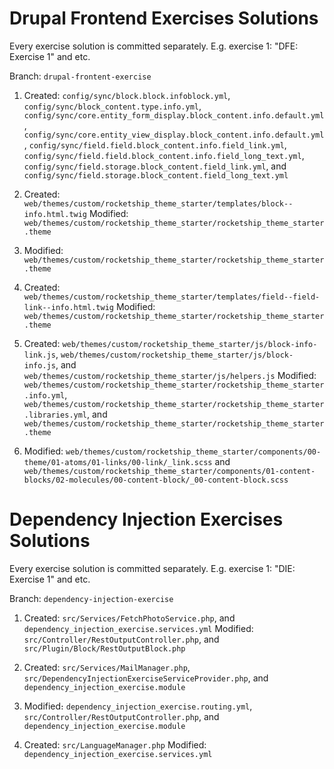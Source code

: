# Drupal Frontend Exercises Solutions

Every exercise solution is committed separately. E.g. exercise 1: "DFE: Exercise 1" and etc.

Branch: `drupal-frontent-exercise`

1. Created: `config/sync/block.block.infoblock.yml`, `config/sync/block_content.type.info.yml`, `config/sync/core.entity_form_display.block_content.info.default.yml`, `config/sync/core.entity_view_display.block_content.info.default.yml`, `config/sync/field.field.block_content.info.field_link.yml`, `config/sync/field.field.block_content.info.field_long_text.yml`, `config/sync/field.storage.block_content.field_link.yml`, and `config/sync/field.storage.block_content.field_long_text.yml`

2. Created: `web/themes/custom/rocketship_theme_starter/templates/block--info.html.twig`
   Modified: `web/themes/custom/rocketship_theme_starter/rocketship_theme_starter.theme`

3. Modified: `web/themes/custom/rocketship_theme_starter/rocketship_theme_starter.theme`

4. Created: `web/themes/custom/rocketship_theme_starter/templates/field--field-link--info.html.twig`
   Modified: `web/themes/custom/rocketship_theme_starter/rocketship_theme_starter.theme`

5. Created: `web/themes/custom/rocketship_theme_starter/js/block-info-link.js`, `web/themes/custom/rocketship_theme_starter/js/block-info.js`, and `web/themes/custom/rocketship_theme_starter/js/helpers.js`
   Modified: `web/themes/custom/rocketship_theme_starter/rocketship_theme_starter.info.yml`, `web/themes/custom/rocketship_theme_starter/rocketship_theme_starter.libraries.yml`, and `web/themes/custom/rocketship_theme_starter/rocketship_theme_starter.theme`

6. Modified: `web/themes/custom/rocketship_theme_starter/components/00-theme/01-atoms/01-links/00-link/_link.scss` and `web/themes/custom/rocketship_theme_starter/components/01-content-blocks/02-molecules/00-content-block/_00-content-block.scss`

# Dependency Injection Exercises Solutions

Every exercise solution is committed separately. E.g. exercise 1: "DIE: Exercise 1" and etc.

Branch: `dependency-injection-exercise`

1. Created: `src/Services/FetchPhotoService.php`, and `dependency_injection_exercise.services.yml`
   Modified: `src/Controller/RestOutputController.php`, and `src/Plugin/Block/RestOutputBlock.php`

2. Created: `src/Services/MailManager.php`, `src/DependencyInjectionExerciseServiceProvider.php`, and `dependency_injection_exercise.module`

3. Modified։ `dependency_injection_exercise.routing.yml`, `src/Controller/RestOutputController.php`, and `dependency_injection_exercise.module`

4. Created: `src/LanguageManager.php`
   Modified: `dependency_injection_exercise.services.yml`

